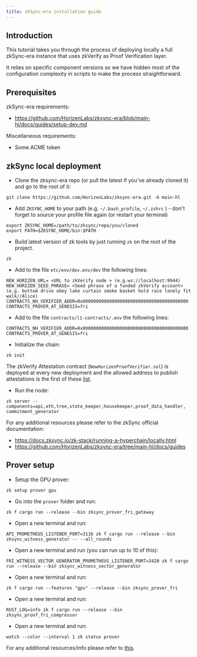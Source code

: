 ```yaml
---
title: zkSync-era installation guide
---
```


## Introduction

This tutorial takes you through the process of deploying locally a full zkSync-era instance that uses zkVerify as Proof Verification layer.

It relies on specific component versions so we have hidden most of the configuration complexity in scripts to make the process straightforward.


## Prerequisites

zkSync-era requirements:
- https://github.com/HorizenLabs/zksync-era/blob/main-hl/docs/guides/setup-dev.md

Miscellaneous requirements:
- Some ACME token

## zkSync local deployment

- Clone the zksync-era repo (or pull the latest if you've already cloned it) and go to the root of it:

```
git clone https://github.com/HorizenLabs/zksync-era.git -b main-hl
```

- Add `ZKSYNC_HOME` to your path (e.g. `~/.bash_profile`, `~/.zshrc` ) - don't forget to source your profile file again (or restart your terminal)

```
export ZKSYNC_HOME=/path/to/zksync/repo/you/cloned
export PATH=$ZKSYNC_HOME/bin:$PATH
```

- Build latest version of zk tools by just running `zk` on the root of the project.

```
zk
```

- Add to the file `etc/env/dev.env/dev` the following lines:

```
NEW_HORIZEN_URL= <URL to zkVerify node > (e.g.ws://localhost:9944)
NEW_HORIZEN_SEED_PHRASE= <Seed phrase of a funded zkVerify account> (e.g. bottom drive obey lake curtain smoke basket hold race lonely fit walk//Alice)
CONTRACTS_NH_VERIFIER_ADDR=0x0000000000000000000000000000000000000000
CONTRACTS_PROVER_AT_GENESIS=fri
```
- Add to the file `contracts/l1-contracts/.env` the following lines:

```
CONTRACTS_NH_VERIFIER_ADDR=0x0000000000000000000000000000000000000000
CONTRACTS_PROVER_AT_GENESIS=fri
```

- Initialize the chain:

```
zk init
```

The zkVerify Attestation contract (`NewHorizenProofVerifier.sol`) is deployed at every new deployment and the allowed address to publish attestations is the first of these [list](https://github.com/matter-labs/local-setup/blob/main/rich-wallets.json).

- Run the node:

```
zk server --components=api,eth,tree,state_keeper,housekeeper,proof_data_handler, commitment_generator
```

For any additional resources please refer to the zkSync official documentation:

- https://docs.zksync.io/zk-stack/running-a-hyperchain/locally.html
- https://github.com/HorizenLabs/zksync-era/tree/main-hl/docs/guides


## Prover setup

- Setup the GPU prover:

```
zk setup prover gpu
```
- Go into the `prover` folder and run:

```
zk f cargo run --release --bin zksync_prover_fri_gateway
```

- Open a new terminal and run:

```
API_PROMETHEUS_LISTENER_PORT=3116 zk f cargo run --release --bin zksync_witness_generator -- --all_rounds
```

- Open a new terminal and run (you can run up to 10 of this):

```
FRI_WITNESS_VECTOR_GENERATOR_PROMETHEUS_LISTENER_PORT=3420 zk f cargo run --release --bin zksync_witness_vector_generator
```

- Open a new terminal and run:

```
zk f cargo run --features "gpu" --release --bin zksync_prover_fri
```

- Open a new terminal and run:

```
RUST_LOG=info zk f cargo run --release --bin zksync_proof_fri_compressor
```

- Open a new terminal and run:

```
watch --color --interval 1 zk status prover
```

For any additional resources/info please refer to [this](https://github.com/HorizenLabs/zksync-era/blob/main-hl/prover/prover_fri/README.md).



